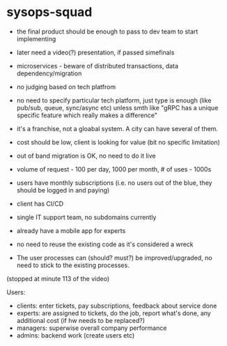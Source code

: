 # sysops-squad

* the final product should be enough to pass to dev team to start implementing
* later need a video(?) presentation, if passed simefinals
* microservices - beware of distributed transactions, data dependency/migration
* no judging based on tech platfrom
* no need to specify particular tech platform, just type is enough (like pub/sub, queue, sync/async etc) unless smth like "gRPC has a unique specific feature which really makes a difference"


* it's a franchise, not a gloabal system. A city can have several of them.
* cost should be low, client is looking for value (bit no specific limitation)
* out of band migration is OK, no need to do it live
* volume of request  - 100 per day, 1000 per month, # of uses - 1000s
* users have monthly subscriptions (i.e. no users out of the blue, they should be logged in and paying)
* client has CI/CD
* single IT support team, no subdomains currently
* already have a mobile app for experts
* no need to reuse the existing code as it's considered a wreck
* The user processes can (should? must?) be improved/upgraded, no need to stick to the existing processes.

(stopped at minute 113 of the video)




Users:
* clients: enter tickets, pay subscriptions, feedback about service done
* experts: are assigned to tickets, do the job, report what's done, any additional cost (if hw needs to be replaced?)
* managers: superwise overall company performance
* admins: backend work (create users etc)
